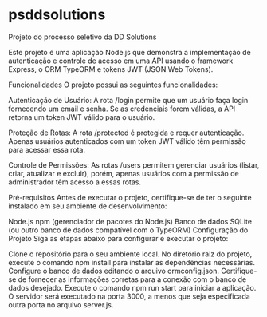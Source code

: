 # psddsolutions
Projeto do processo seletivo da DD Solutions

Este projeto é uma aplicação Node.js que demonstra a implementação de autenticação e controle de acesso em uma API usando o framework Express, o ORM TypeORM e tokens JWT (JSON Web Tokens).

Funcionalidades
O projeto possui as seguintes funcionalidades:

Autenticação de Usuário: A rota /login permite que um usuário faça login fornecendo um email e senha. Se as credenciais forem válidas, a API retorna um token JWT válido para o usuário.

Proteção de Rotas: A rota /protected é protegida e requer autenticação. Apenas usuários autenticados com um token JWT válido têm permissão para acessar essa rota.

Controle de Permissões: As rotas /users permitem gerenciar usuários (listar, criar, atualizar e excluir), porém, apenas usuários com a permissão de administrador têm acesso a essas rotas.

Pré-requisitos
Antes de executar o projeto, certifique-se de ter o seguinte instalado em seu ambiente de desenvolvimento:

Node.js
npm (gerenciador de pacotes do Node.js)
Banco de dados SQLite (ou outro banco de dados compatível com o TypeORM)
Configuração do Projeto
Siga as etapas abaixo para configurar e executar o projeto:

Clone o repositório para o seu ambiente local.
No diretório raiz do projeto, execute o comando npm install para instalar as dependências necessárias.
Configure o banco de dados editando o arquivo ormconfig.json. Certifique-se de fornecer as informações corretas para a conexão com o banco de dados desejado.
Execute o comando npm run start para iniciar a aplicação. O servidor será executado na porta 3000, a menos que seja especificada outra porta no arquivo server.js.

